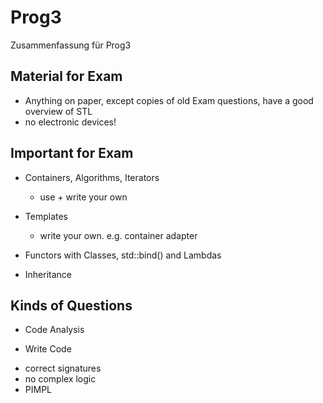Prog3
=====

Zusammenfassung für Prog3


Material for Exam
-----------------

 * Anything on paper, except copies of old Exam
questions, have a good overview of STL
 * no electronic devices!


Important for Exam
------------------

 * Containers, Algorithms, Iterators
 	* use + write your own
 * Templates
 	* write your own. e.g. container adapter
 * Functors with Classes, std::bind() and Lambdas

 * Inheritance

Kinds of Questions
------------------

 * Code Analysis

 * Write Code
  - correct signatures
  - no complex logic
  - PIMPL

